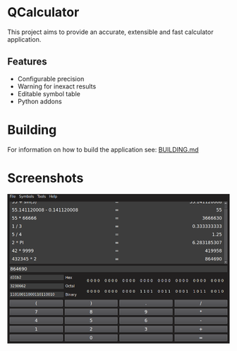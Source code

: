 # QCalculator
This project aims to provide an accurate, extensible and fast calculator application.

## Features
- Configurable precision
- Warning for inexact results
- Editable symbol table
- Python addons

# Building
For information on how to build the application see: [BUILDING.md](BUILDING.md)

# Screenshots
![img](.docs/screenshot.png)